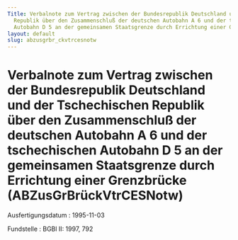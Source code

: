 ```yaml
---
Title: Verbalnote zum Vertrag zwischen der Bundesrepublik Deutschland und der Tschechischen
  Republik über den Zusammenschluß der deutschen Autobahn A 6 und der tschechischen
  Autobahn D 5 an der gemeinsamen Staatsgrenze durch Errichtung einer Grenzbrücke
layout: default
slug: abzusgrbr_ckvtrcesnotw
---
```


# Verbalnote zum Vertrag zwischen der Bundesrepublik Deutschland und der Tschechischen Republik über den Zusammenschluß der deutschen Autobahn A 6 und der tschechischen Autobahn D 5 an der gemeinsamen Staatsgrenze durch Errichtung einer Grenzbrücke (ABZusGrBrückVtrCESNotw)

Ausfertigungsdatum
:   1995-11-03

Fundstelle
:   BGBl II: 1997, 792

